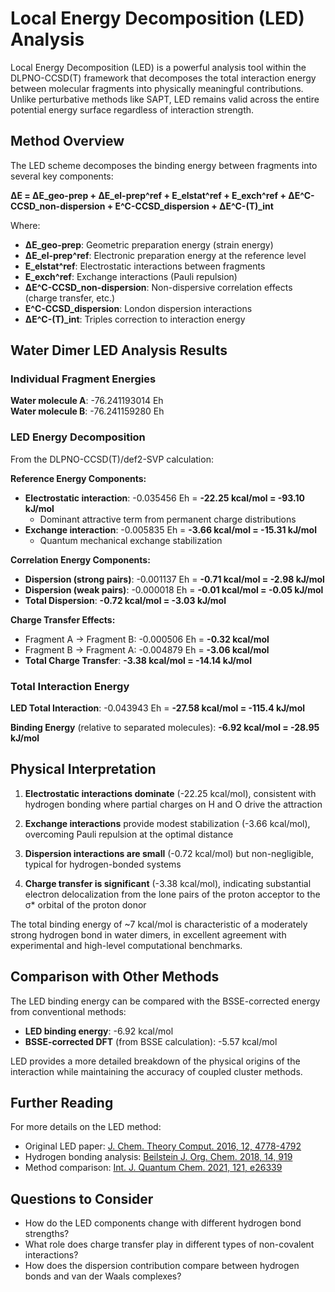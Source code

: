 # Local Energy Decomposition (LED) Analysis

Local Energy Decomposition (LED) is a powerful analysis tool within the DLPNO-CCSD(T) framework that decomposes the total interaction energy between molecular fragments into physically meaningful contributions. Unlike perturbative methods like SAPT, LED remains valid across the entire potential energy surface regardless of interaction strength.

## Method Overview

The LED scheme decomposes the binding energy between fragments into several key components:

**ΔE = ΔE_geo-prep + ΔE_el-prep^ref + E_elstat^ref + E_exch^ref + ΔE^C-CCSD_non-dispersion + E^C-CCSD_dispersion + ΔE^C-(T)_int**

Where:
- **ΔE_geo-prep**: Geometric preparation energy (strain energy)
- **ΔE_el-prep^ref**: Electronic preparation energy at the reference level
- **E_elstat^ref**: Electrostatic interactions between fragments
- **E_exch^ref**: Exchange interactions (Pauli repulsion)
- **ΔE^C-CCSD_non-dispersion**: Non-dispersive correlation effects (charge transfer, etc.)
- **E^C-CCSD_dispersion**: London dispersion interactions
- **ΔE^C-(T)_int**: Triples correction to interaction energy

## Water Dimer LED Analysis Results

### Individual Fragment Energies

**Water molecule A**: -76.241193014 Eh  
**Water molecule B**: -76.241159280 Eh

### LED Energy Decomposition

From the DLPNO-CCSD(T)/def2-SVP calculation:

**Reference Energy Components:**
- **Electrostatic interaction**: -0.035456 Eh = **-22.25 kcal/mol = -93.10 kJ/mol**
  - Dominant attractive term from permanent charge distributions
- **Exchange interaction**: -0.005835 Eh = **-3.66 kcal/mol = -15.31 kJ/mol**
  - Quantum mechanical exchange stabilization

**Correlation Energy Components:**
- **Dispersion (strong pairs)**: -0.001137 Eh = **-0.71 kcal/mol = -2.98 kJ/mol**
- **Dispersion (weak pairs)**: -0.000018 Eh = **-0.01 kcal/mol = -0.05 kJ/mol**
- **Total Dispersion**: **-0.72 kcal/mol = -3.03 kJ/mol**

**Charge Transfer Effects:**
- Fragment A → Fragment B: -0.000506 Eh = **-0.32 kcal/mol**
- Fragment B → Fragment A: -0.004879 Eh = **-3.06 kcal/mol**
- **Total Charge Transfer**: **-3.38 kcal/mol = -14.14 kJ/mol**

### Total Interaction Energy

**LED Total Interaction**: -0.043943 Eh = **-27.58 kcal/mol = -115.4 kJ/mol**

**Binding Energy** (relative to separated molecules): **-6.92 kcal/mol = -28.95 kJ/mol**

## Physical Interpretation

1. **Electrostatic interactions dominate** (-22.25 kcal/mol), consistent with hydrogen bonding where partial charges on H and O drive the attraction

2. **Exchange interactions** provide modest stabilization (-3.66 kcal/mol), overcoming Pauli repulsion at the optimal distance

3. **Dispersion interactions are small** (-0.72 kcal/mol) but non-negligible, typical for hydrogen-bonded systems

4. **Charge transfer is significant** (-3.38 kcal/mol), indicating substantial electron delocalization from the lone pairs of the proton acceptor to the σ* orbital of the proton donor

The total binding energy of ~7 kcal/mol is characteristic of a moderately strong hydrogen bond in water dimers, in excellent agreement with experimental and high-level computational benchmarks.

## Comparison with Other Methods

The LED binding energy can be compared with the BSSE-corrected energy from conventional methods:
- **LED binding energy**: -6.92 kcal/mol  
- **BSSE-corrected DFT** (from BSSE calculation): -5.57 kcal/mol

LED provides a more detailed breakdown of the physical origins of the interaction while maintaining the accuracy of coupled cluster methods.

## Further Reading

For more details on the LED method:
- Original LED paper: [J. Chem. Theory Comput. 2016, 12, 4778-4792](https://doi.org/10.1021/acs.jctc.6b00523)
- Hydrogen bonding analysis: [Beilstein J. Org. Chem. 2018, 14, 919](https://doi.org/10.3762/bjoc.14.79)
- Method comparison: [Int. J. Quantum Chem. 2021, 121, e26339](https://doi.org/10.1002/qua.26339)

## Questions to Consider

- How do the LED components change with different hydrogen bond strengths?
- What role does charge transfer play in different types of non-covalent interactions?
- How does the dispersion contribution compare between hydrogen bonds and van der Waals complexes?